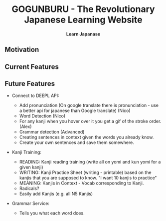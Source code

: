 <h1 align="center"> GOGUNBURU - The Revolutionary Japanese Learning Website </h1>

<h4 align="center"> Learn Japanase</h4>

## Motivation


## Current Features


## Future Features
- Connect to DEEPL API:
    - Add pronunciation (On google translate there is pronunciation - use a better api for japanese than Google translate) (Nico)
    - Word Detection (Nico)
    - For any kanji when you hover over it you get a gif of the stroke order. (Alex) 
    - Grammar detection (Advanced)
    - Creating sentences in context given the words you already know.
    - Create your own sentences and save them somewhere.

 
- Kanji Training:
    - READING: Kanji reading training (write all on yomi and kun  yomi for a given kanji)
    - WRITING: Kanji Practice Sheet (writing - printable) based on the kanjis that you are supposed to know. "I want 10 kanjis to practice"
    - MEANING: Kanjis in Context - Vocab corresponding to Kanji.
    - Radicals?
    - Easily add Kanjis (e.g. all N5 Kanjis)

- Grammar Service:
    - Tells you what each word does.


